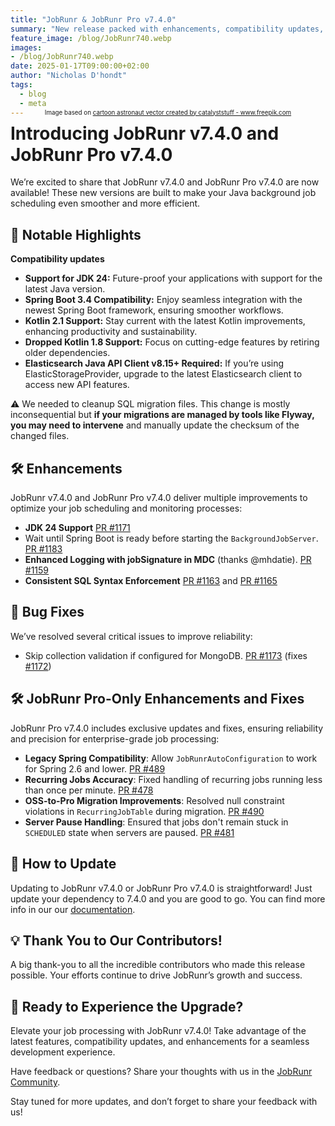 ```yaml
---
title: "JobRunr & JobRunr Pro v7.4.0"
summary: "New release packed with enhancements, compatibility updates, and bug fixes!"
feature_image: /blog/JobRunr740.webp
images:
- /blog/JobRunr740.webp
date: 2025-01-17T09:00:00+02:00
author: "Nicholas D'hondt"
tags:
  - blog
  - meta
---
```

<div style="text-align: center;margin: -2em 0 2em;">
<small style="font-size: 70%;">Image based on <a href='https://www.freepik.com/vectors/cartoon-astronaut'>cartoon astronaut vector created by catalyststuff - www.freepik.com</a></small>
</div>

<div style="text-align: center;margin: -2em 0 2em;">
<small style="font-size: 70%;"><a href='https://www.freepik.com/vectors/cartoon-astronaut'></a></small>
</div>

<style type="text/css">
    .post-full-content img {display: inline-block; margin: 0 auto}
</style>

# Introducing JobRunr v7.4.0 and JobRunr Pro v7.4.0

We’re excited to share that JobRunr v7.4.0 and JobRunr Pro v7.4.0 are now available! 
These new versions are built to make your Java background job scheduling even smoother and more efficient.

## 🌟 **Notable Highlights**

**Compatibility updates**

- **Support for JDK 24:** Future-proof your applications with support for the latest Java version.
- **Spring Boot 3.4 Compatibility:** Enjoy seamless integration with the newest Spring Boot framework, ensuring smoother workflows.
- **Kotlin 2.1 Support:** Stay current with the latest Kotlin improvements, enhancing productivity and sustainability.
- **Dropped Kotlin 1.8 Support:** Focus on cutting-edge features by retiring older dependencies.
- **Elasticsearch Java API Client v8.15+ Required:** If you’re using ElasticStorageProvider, upgrade to the latest Elasticsearch client to access new API features.

⚠️ We needed to cleanup SQL migration files. This change is mostly inconsequential but **if your migrations are managed by tools like Flyway, you may need to intervene** and manually update the checksum of the changed files.

## 🛠 **Enhancements**

JobRunr v7.4.0 and JobRunr Pro v7.4.0 deliver multiple improvements to optimize your job scheduling and monitoring processes:

- **JDK 24 Support** [PR #1171](https://github.com/jobrunr/jobrunr/pull/1171)
- Wait until Spring Boot is ready before starting the `BackgroundJobServer`. [PR #1183](https://github.com/jobrunr/jobrunr/pull/1183)
- **Enhanced Logging with jobSignature in MDC** (thanks @mhdatie). [PR #1159](https://github.com/jobrunr/jobrunr/pull/1159)
- **Consistent SQL Syntax Enforcement** [PR #1163](https://github.com/jobrunr/jobrunr/pull/1163) and [PR #1165](https://github.com/jobrunr/jobrunr/pull/1165)

## 🐞 **Bug Fixes**

We’ve resolved several critical issues to improve reliability:

- Skip collection validation if configured for MongoDB. [PR #1173](https://github.com/jobrunr/jobrunr/pull/1173) (fixes [#1172](https://github.com/jobrunr/jobrunr/issues/1172))

## 🛠 **JobRunr Pro-Only Enhancements and Fixes**

JobRunr Pro v7.4.0 includes exclusive updates and fixes, ensuring reliability and precision for enterprise-grade job processing:

- **Legacy Spring Compatibility**: Allow `JobRunrAutoConfiguration` to work for Spring 2.6 and lower. [PR #489](https://github.com/jobrunr/jobrunr-pro/pull/489)
- **Recurring Jobs Accuracy**: Fixed handling of recurring jobs running less than once per minute. [PR #478](https://github.com/jobrunr/jobrunr-pro/pull/478)
- **OSS-to-Pro Migration Improvements**: Resolved null constraint violations in `RecurringJobTable` during migration. [PR #490](https://github.com/jobrunr/jobrunr-pro/pull/490)
- **Server Pause Handling**: Ensured that jobs don't remain stuck in `SCHEDULED` state when servers are paused. [PR #481](https://github.com/jobrunr/jobrunr-pro/pull/481)

## 🔧 **How to Update**

Updating to JobRunr v7.4.0 or JobRunr Pro v7.4.0 is straightforward! Just update your dependency to 7.4.0 and you are good to go. You can find more info in our our [documentation](https://www.jobrunr.io/en/documentation/installation/).

## 💡 **Thank You to Our Contributors!**

A big thank-you to all the incredible contributors who made this release possible. Your efforts continue to drive JobRunr’s growth and success.

## 🚀 **Ready to Experience the Upgrade?**

Elevate your job processing with JobRunr v7.4.0! Take advantage of the latest features, compatibility updates, and enhancements for a seamless development experience.

Have feedback or questions? Share your thoughts with us in the [JobRunr Community](https://github.com/jobrunr/jobrunr/discussions).

Stay tuned for more updates, and don’t forget to share your feedback with us!
